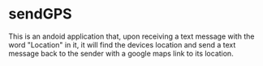 # sendGPS

This is an andoid application that, upon receiving a text message with the word "Location" in it, it will find the devices location and send a text message back to the sender with a google maps link to its location.

